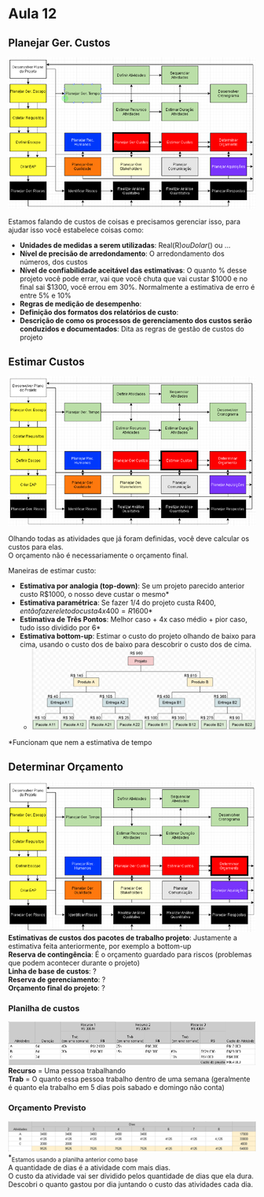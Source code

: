 # Aula 12

## Planejar Ger. Custos
![Planejar Ger. Custos](2.PNG)

Estamos falando de custos de coisas e precisamos gerenciar isso, para ajudar isso você estabelece coisas como:
* **Unidades de medidas a serem utilizadas**: Real(R$) ou Dolar($) ou ...
* **Nível de precisão de arredondamento**: O arredondamento dos números, dos custos
* **Nível de confiabilidade aceitável das estimativas**: O quanto % desse projeto você pode errar, vai que você chuta que vai custar $1000 e no final sai $1300, você errou em 30%. Normalmente a estimativa de erro é entre 5% e 10%
* **Regras de medição de desempenho**: 
* **Definição dos formatos dos relatórios de custo**: 
* **Descrição de como os processos de gerenciamento dos custos serão conduzidos e documentados**: Dita as regras de gestão de custos do projeto

## Estimar Custos
![Planejar Ger. Custos](3.PNG)

Olhando todas as atividades que já foram definidas, você deve calcular os custos para elas.  
O orçamento não é necessariamente o orçamento final.  

Maneiras de estimar custo: 
* **Estimativa por analogia (top-down)**: Se um projeto parecido anterior custo R$1000, o nosso deve custar o mesmo*
* **Estimativa paramétrica**: Se fazer 1/4 do projeto custa R$400, então fazer ele todo custa 4x400 = R$1600*
* **Estimativa de Três Pontos**: Melhor caso + 4x caso médio + pior caso, tudo isso dividido por 6*
* **Estimativa bottom-up**: Estimar o custo do projeto olhando de baixo para cima, usando o custo dos de baixo para descobrir o custo dos de cima.  
  * ![Bottom-up](5.PNG)

\*Funcionam que nem a estimativa de tempo

## Determinar Orçamento
![Determinar orçamento](4.PNG)
**Estimativas de custos dos pacotes de trabalho projeto**: Justamente a estimativa feita anteriormente, por exemplo a bottom-up  
**Reserva de contingência**: É o orçamento guardado para riscos (problemas que podem acontecer durante o projeto)  
**Linha de base de custos**: ?  
**Reserva de gerenciamento**: ?  
**Orçamento final do projeto**: ?  

### Planilha de custos
![Planilha de custos](6.PNG)  
**Recurso** = Uma pessoa trabalhando  
**Trab** = O quanto essa pessoa trabalho dentro de uma semana (geralmente é quanto ela trabalho em 5 dias pois sabado e domingo não conta)  

### Orçamento Previsto
![Orçamento previsto](7.PNG)  
\*<sub>Estamos usando a planilha anterior como base</sub>  
A quantidade de dias é a atividade com mais dias.  
O custo da atividade vai ser dividido pelos quantidade de dias que ela dura.  
Descobri o quanto gastou por dia juntando o custo das atividades cada dia.  
